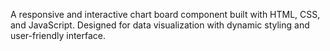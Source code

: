 A responsive and interactive chart board component built with HTML, CSS, and JavaScript. Designed for data visualization with dynamic styling and user-friendly interface.


